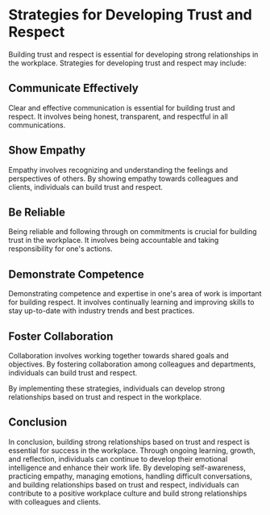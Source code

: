 # Strategies for Developing Trust and Respect

Building trust and respect is essential for developing strong relationships in the workplace. Strategies for developing trust and respect may include:

## Communicate Effectively

Clear and effective communication is essential for building trust and respect. It involves being honest, transparent, and respectful in all communications.

## Show Empathy

Empathy involves recognizing and understanding the feelings and perspectives of others. By showing empathy towards colleagues and clients, individuals can build trust and respect.

## Be Reliable

Being reliable and following through on commitments is crucial for building trust in the workplace. It involves being accountable and taking responsibility for one's actions.

## Demonstrate Competence

Demonstrating competence and expertise in one's area of work is important for building respect. It involves continually learning and improving skills to stay up-to-date with industry trends and best practices.

## Foster Collaboration

Collaboration involves working together towards shared goals and objectives. By fostering collaboration among colleagues and departments, individuals can build trust and respect.

By implementing these strategies, individuals can develop strong relationships based on trust and respect in the workplace.

Conclusion
----------

In conclusion, building strong relationships based on trust and respect is essential for success in the workplace. Through ongoing learning, growth, and reflection, individuals can continue to develop their emotional intelligence and enhance their work life. By developing self-awareness, practicing empathy, managing emotions, handling difficult conversations, and building relationships based on trust and respect, individuals can contribute to a positive workplace culture and build strong relationships with colleagues and clients.
